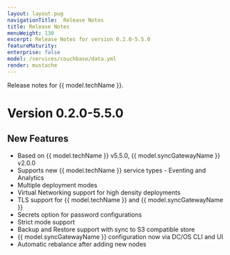 ```yaml
---
layout: layout.pug
navigationTitle:  Release Notes
title: Release Notes
menuWeight: 130
excerpt: Release Notes for version 0.2.0-5.5.0
featureMaturity:
enterprise: false
model: /services/couchbase/data.yml
render: mustache
---
```


Release notes for {{ model.techName }}.

# Version 0.2.0-5.5.0

## New Features
* Based on {{ model.techName }} v5.5.0, {{ model.syncGatewayName }} v2.0.0
* Supports new {{ model.techName }} service types - Eventing and Analytics
* Multiple deployment modes
* Virtual Networking support for high density deployments
* TLS support for {{ model.techName }} and {{ model.syncGatewayName }}
* Secrets option for password configurations
* Strict mode support
* Backup and Restore support with sync to S3 compatible store
* {{ model.syncGatewayName }} configuration now via DC/OS CLI and UI
* Automatic rebalance after adding new nodes
